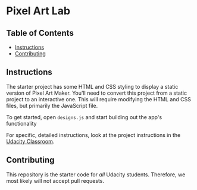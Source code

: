 # Pixel Art Lab

## Table of Contents

* [Instructions](#instructions)
* [Contributing](#contributing)

## Instructions

The starter project has some HTML and CSS styling to display a static version of Pixel Art Maker. You'll need to convert this project from a static project to an interactive one. This will require modifying the HTML and CSS files, but primarily the JavaScript file.

To get started, open `designs.js` and start building out the app's functionality

For specific, detailed instructions, look at the project instructions in the [Udacity Classroom](https://classroom.udacity.com/me).

## Contributing

This repository is the starter code for _all_ Udacity students. Therefore, we most likely will not accept pull requests.
